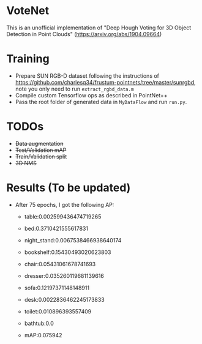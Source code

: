 # VoteNet
This is an unofficial implementation of "Deep Hough Voting for 3D Object Detection in Point Clouds" (https://arxiv.org/abs/1904.09664)

# Training
* Prepare SUN RGB-D dataset following the instructions of https://github.com/charlesq34/frustum-pointnets/tree/master/sunrgbd, note you only need to run `extract_rgbd_data.m`
* Compile custom Tensorflow ops as described in PointNet++
* Pass the root folder of generated data in `MyDataFlow` and run `run.py`.

# TODOs
* ~~Data augmentation~~
* ~~Test/Validation mAP~~
* ~~Train/Validation split~~
* ~~3D NMS~~

# Results (To be updated)
* After 75 epochs, I got the following AP:
  - table:0.002599436474719265
  - bed:0.3710421555617831
  - night_stand:0.0067538466938640174
  - bookshelf:0.15430493020623803
  - chair:0.05431061678741693
  - dresser:0.035260119681139616
  - sofa:0.12197371148148911
  - desk:0.0022836462245173833
  - toilet:0.010896393557409
  - bathtub:0.0

  - mAP:0.075942
